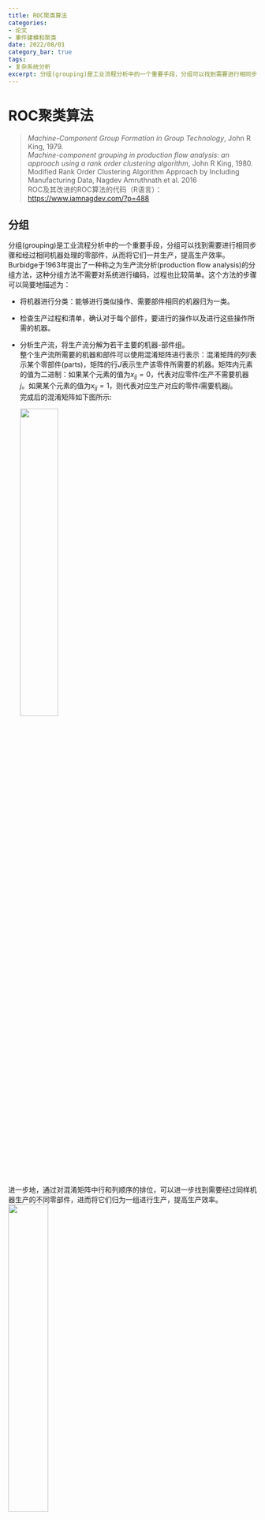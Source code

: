 ```yaml
---
title: ROC聚类算法
categories: 
- 论文
- 事件建模和聚类
date: 2022/08/01
category_bar: true
tags:
- 复杂系统分析
excerpt: 分组(grouping)是工业流程分析中的一个重要手段，分组可以找到需要进行相同步骤和经过相同机器处理的零部件，从而将它们一并生产，提高生产效率。Burbidge于1963年提出了一种称之为生产流分析(production flow analysis)的分组方法，这种分组方法不需要对系统进行编码，过程也比较简单。这个方法的步骤可以简要地描述为：将机器进行分类：能够进行类似操作、需要部件相同的机器归为一类。检查生产过程和清单，确认对于每个部件，要进行的操作以及进行这些操作所需的机器。分析生产流，将生产流分解为若干主要的机器-部件组。  
---
```

# ROC聚类算法
> *Machine-Component Group Formation in Group Technology*, John R King, 1979.  
> *Machine-component grouping in production flow analysis: an approach using a rank order clustering algorithm*, John R King, 1980.  
> Modified Rank Order Clustering Algorithm Approach by Including Manufacturing Data, Nagdev Amruthnath et al. 2016  
> ROC及其改进的ROC算法的代码（R语言）：https://www.iamnagdev.com/?p=488  


## 分组
分组(grouping)是工业流程分析中的一个重要手段，分组可以找到需要进行相同步骤和经过相同机器处理的零部件，从而将它们一并生产，提高生产效率。Burbidge于1963年提出了一种称之为生产流分析(production flow analysis)的分组方法，这种分组方法不需要对系统进行编码，过程也比较简单。这个方法的步骤可以简要地描述为：  
- 将机器进行分类：能够进行类似操作、需要部件相同的机器归为一类。  
- 检查生产过程和清单，确认对于每个部件，要进行的操作以及进行这些操作所需的机器。  
- 分析生产流，将生产流分解为若干主要的机器-部件组。  
  整个生产流所需要的机器和部件可以使用混淆矩阵进行表示：混淆矩阵的列$I$表示某个零部件(parts)，矩阵的行$J$表示生产该零件所需要的机器。矩阵内元素的值为二进制：如果某个元素的值为$x_{ij}=0$，代表对应零件$i$生产不需要机器$j$。如果某个元素的值为$x_{ij}=1$，则代表对应生产对应的零件$i$需要机器$j$。  
  完成后的混淆矩阵如下图所示:  

  <img src = https://cdn.jsdelivr.net/gh/l61012345/Pic/img/20220801095530.png width=40%>  

进一步地，通过对混淆矩阵中行和列顺序的排位，可以进一步找到需要经过同样机器生产的不同零部件，进而将它们归为一组进行生产，提高生产效率。  
<img src = https://cdn.jsdelivr.net/gh/l61012345/Pic/img/20220801095944.png width=40%>  

最早这样对混淆矩阵行列的排序是通过手工完成的。手工排序的方法可以应付维度小的混淆矩阵，
但当应用于大问题时，手工排序非常耗时，容易出错。因此，解决混淆矩阵排序的两种算法：单链接聚类(single linkage clustering)和结合能聚类(bond energe clustering)分别于1968年和1972年提出。 下面将回顾这两种方法。  

## 既有方法
### 单链接聚类
单链接聚类是一种分级聚类(hierarchical clustering)技术，它依赖于相似度的计算。简单来说，在单链接聚类中，定义两个机器的相似度(similarity)为相同部件的个数$N_s$与两者所需要的所有部件数（相同部件只算一次）$N_c$之比：  
$$S=\frac{N_s}{N_c}$$
比如对于机器01和02而言，其共同处理的部件为3，两个机器所处理的全部部件为：2，3，5，因此01和02的相似度为$S_{01,02}=\frac{1}{3}=0.33$。  
同理可以计算出所有可能的两两机器之间的相似度。  
下表列出了Figure1中所有机器的相似度：  
<img src = https://cdn.jsdelivr.net/gh/l61012345/Pic/img/20220801105724.png width=50%>  

然后，根据相似度绘制出聚类树状图(Dendrogram)：聚类树状图的横轴是不同的机器，纵轴是它们的相似度。具体绘制的方法以上表为例：  
- 首先找到相似度最大的三组:(03,05),(01,04),(02,04)，分别用二叉树对这三者进行连接，完成第一次聚类。第一次聚类即为上述的三组。  
- 然后找到相似度第二大的一组(02,01)，用二叉树将含有01和02的两个第一次聚类的类别连接，完成第二次聚类。第二次聚类的结果为(02,04,01)一组，(03,05)一组。  
- 最后根据相似度为0的组用二叉树将(02,04,01)与(03,05)用相似度为0连接。  

在Python中可以使用`scipy.cluster`中的`hierarchy.linkage()`函数作图。  

绘制好的聚类树状图如下图所示：  
<img src = https://cdn.jsdelivr.net/gh/l61012345/Pic/img/20220801110828.png width=40%>  

根据图上可以找到需要的聚类层次，此处选择第二次聚类的结果：即(02,04,01)一组，(03,05)一组。并依据聚类结果对混淆矩阵的行列重新排序，得到：  
<img src = https://cdn.jsdelivr.net/gh/l61012345/Pic/img/20220801111142.png width=40%>  


单链接聚类在混淆矩阵建立完成后需要对其进行二次处理和重新绘图，过程较为复杂。  

### 结合能聚类
结合能聚类方法的基础思想基于化学中的结合能概念，在这种方法中，定义行/列的结合能为：对于矩阵中某一为1的元素$x_{ij}=1$，如果其相邻行/列$x_{i,j+1}$或$x_{i+1,j}=1$，那么该元素所在的行/列结合能加1。总结合能等于所有行结合能与列结合能之和。   
例如下图展示了figure1的结合能：  
<img src = https://cdn.jsdelivr.net/gh/l61012345/Pic/img/20220801154114.png width=40%>  

通过用结合能表示相邻1的元素个数，使得行列排序问题被转化为了最优化问题：通过行列排序使得整个矩阵的总结合能达到最大即可。  
结合能算法使用了一种复杂的迭代过程，描述如下：  
- 任意移动一列，并令$i=1$
- 尝试分别移动其他的$N-i$列到$i+1$中可能的位置中，计算每一列的结合能。找到此时可以给出最大结合能的位置移动方法。然后$i+1$，重复上述操作直到$i=N$。（$N$是矩阵的列数）。  
- 对行也重复上述的迭代过程，令$j$从$j=1$一直迭代到$j=M$。（$M$是矩阵的行数）。  

结合能聚类方法对figure1的聚类结果如下，可以发现其聚类结果基本上和单链接聚类是相同的。  
<img src = https://cdn.jsdelivr.net/gh/l61012345/Pic/img/20220801155028.png width=40%>  

可以发现，这种算法对最初随机选取的列和行的位置十分敏感，而且计算量巨大。  

## ROC聚类的方法论
### ROC聚类步骤
假设对部件和混淆矩阵已经建立：  
1. 对每一行机器，将每一行的01组合视为一个二进制编码，并转换为十进制。根据十进制大小为每一行赋予一个等级(rank)。如果两行的十进制大小相同，那么在上的一行被赋予更高的等级。  
2. 检查现在矩阵的各行是否是按照等级从大到小的顺序排列。  
   - 如果是，则停止算法。  
   - 如果不是，则跳到3.  
3. 按照十进制大小从大到小重新排列每一行的顺序。  
   对每一列部件，将每一列的01组合视为一个二进制编码，并转换为十进制。根据十进制大小为每一列赋予一个等级。如果两列的十进制大小相同，那么在左的一行被赋予更高的等级。  
4. 检查现在矩阵的各列是否是按照等级从大到小的顺序排列。  
   - 如果是，则停止算法。  
   - 如果不是，则跳到5.  
5. 按照十进制大小从大到小重新排列每一列的顺序。  

下图表示了使用ROC算法对figure1的矩阵行列进行排序的迭代过程：  
<img src = https://cdn.jsdelivr.net/gh/l61012345/Pic/img/20220802132816.png width=60%>

计算机在执行ROC算法时，为了进一步节约计算量，并不需要将二进制编码转换为十进制再比较大小，而是可以通过从高位到低位，逐位比较的方法直接对二进制编码的大小进行比较。  
可以发现，相比于结合能和单链接算法，ROC算法的计算量更小，算法达到收敛的时间也更快。  

### 例外元素
在聚类结束之后，有时混淆矩阵会出现不属于任何类的“1”元素，这样的元素称为例外元素(exceptional elements).  
<img src = https://cdn.jsdelivr.net/gh/l61012345/Pic/img/20220802134040.png width=40%>  
如上图所示，聚类结束后标⋆位置的两个“1”不属于任何一类，是例外元素。  
对于这些例外元素，原作者认为如果聚类结束后出现了例外元素，应当将其在最初的矩阵中删除，然后重新进行ROC聚类。  
这些例外元素应当采用集中化的生产方式或者直接购买这些部件，而非使用细胞生产。  

### 关键机器
在论文中，作者还考虑到了一种情况：如果非常多的组件都需要经过同一个机器操作，那么这样的机器就称为关键机器(bottleneck machines)，关键机器决定了生产效率。在论文中，作者建议如果出现关键机器，可以在生产中增加若干个相同的这个机器，同时在混淆矩阵中将这个关键机器所在的行拆分为若干行，拆分方法如下图所示：  
<img src = https://cdn.jsdelivr.net/gh/l61012345/Pic/img/20220803094449.png width=30%>  

如上图，例如对于figure1，可以将机器05和03所在行分别拆分为若干行，每一行只含有一个“1”元素，再进行聚类，聚类结果如下图所示：  
<img src = https://cdn.jsdelivr.net/gh/l61012345/Pic/img/20220803094641.png width=30%>  

对于左上角的类，又可以将相同的机器进行合并，最终得到：  
<img src = https://cdn.jsdelivr.net/gh/l61012345/Pic/img/20220803094807.png width=30%>  


## 改进
### 对ROC算法的评价
结合能算法和单链接算法在最初的混淆矩阵建立完成后还需要对数据进行二次处理，其中结合能算法还包含复杂的迭代过程，这两种算法的过程和计算量都相对较为复杂，而ROC算法在混淆矩阵建立后不需要对数据再进行二次处理，只是简单地设计了一种方法为混淆矩阵进行排序，在计算量和算法复杂度方面相比前两者更加简单。  
但是，ROC算法只是一个排序算法而非优化过程，所以产生的解决方案是由初始矩阵的形式决定的。  
例如下图的例子：  
<img src = https://cdn.jsdelivr.net/gh/l61012345/Pic/img/20220803103848.png width=60%>  
可以发现如果初始的混淆矩阵形态不同，那么最终稳定时的矩阵是不同的。如何决定最原始的混淆矩阵中机器和部件的排序也是一个问题。  

### 改进的ROC算法
ROC算法是一种简单的混淆矩阵排序算法。“Modified Rank Order Clustering Algorithm Approach by Including Manufacturing Data”一文的作者提出ROC算法的执行过于理想化：实际生产中不可能所有的机器生产效率和工作情况完全相同，而ROC算法中没有包含任何有关于机器和零部件状态的生产数据。因此，该作者根据生产数据，对混淆矩阵中的每一个机器和部件都赋予了权重。矩阵中每一个元素可以根据对应机器和零部件的循环时间(cycle time，生产线上每相邻两个产品产出的时间)、可靠性、以及设置时间为其赋予权重。该论文中根据循环时间和产率为每个机器赋予了权重，具体而言，每一个机器的权重$n_{wi}$为：  
$$n_{wi}=\frac{CT_i}{∑CT_i}+\frac{PV_i}{∑PV}$$
其中$CT_i$为机器$i$的循环时间；$PV_i$为机器$i$的产率。由于单位不同，对二者均做了归一化处理。  
也可以根据相应的生产数据为每个部件赋予权重$n_{wj}$，但是论文中并没有给出具体的例子进行说明。  

改进后的ROC算法的执行步骤为：  
1. 为每一个机器和每一个部件生成各自的权重$n_{wj}$和$n_{wi}$。  
2. 为整个生产过程建立混淆矩阵。  
3. **根据权重，按照从大到小的顺序为行列排序**。  
   ==下面的步骤与ROC算法基本相同==  
4. 对每一行机器，将每一行的01组合视为一个二进制编码，并转换为十进制。根据十进制大小为每一行赋予一个等级(rank)。如果两行的十进制大小相同，那么在上的一行被赋予更高的等级。  
5. 检查现在矩阵的各行是否是按照等级从大到小的顺序排列。  
   - 如果是，则停止算法。  
   - 如果不是，则跳到1.  
6. 按照十进制大小从大到小重新排列每一行的顺序。  
   对每一列部件，将每一列的01组合视为一个二进制编码，并转换为十进制。根据十进制大小为每一列赋予一个等级。如果两列的十进制大小相同，那么在左的一行被赋予更高的等级。  
7. 检查现在矩阵的各列是否是按照等级从大到小的顺序排列。  
   - 如果是，则停止算法。  
   - 如果不是，则在执行1后跳转到6.  
8. 按照十进制大小从大到小重新排列每一列的顺序。  

### 分析
由于在执行ROC算法之前加入了一步：按照权重从大到小为矩阵的行列排序，因此最终每个类中相邻元素的权重都比较接近。权重接近的好处是每个类中的机器生产部件的速率以及其他参数都差不多，整个生产系统中不会出现“短板”——即所有零部件的处理速度都大幅度受到类中处理最慢的那个机器的影响。  



## 疑问和讨论
- ROC算法如果不采用二进制而使用其他权重对每一行/列进行转义，对结果会有多大的影响？  
- 收敛结果和最初部件和机器所处的位置有关吗？  
  - 有关。因为ROC算法只是一个排序算法而非优化过程，所以产生的解决方案是由初始矩阵的形式决定的。  
  例如下图的例子：  
  <img src = https://cdn.jsdelivr.net/gh/l61012345/Pic/img/20220803103848.png width=60%>  
  可以发现如果初始的混淆矩阵形态不同，那么最终稳定时的矩阵是不同的。但是聚类结果相似。  
- ROC算法一定收敛吗？  
  - 一定。由于每次运行完成后只判断行或者列的终止条件，算法是一定收敛的。   
